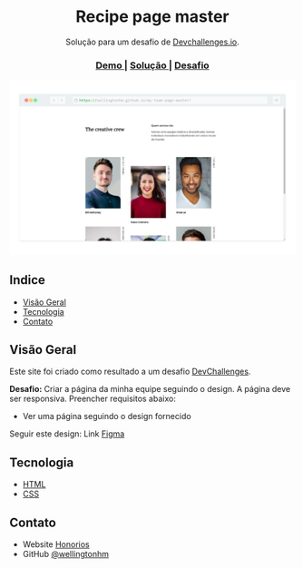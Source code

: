 <h1 align="center">Recipe page master</h1>

<div align="center">
   Solução para um desafio de  <a href="http://devchallenges.io" target="_blank">Devchallenges.io</a>.
</div>

<div align="center">
  <h3>
    <a href="https://wellingtonhm.github.io/my-team-page-master/">
      Demo
    </a>
    <span> | </span>
    <a href="https://github.com/wellingtonhm/my-team-page-master">
      Solução
    </a>
    <span> | </span>
    <a href="https://devchallenges.io/challenges/hhmesazsqgKXrTkYkt0U">
      Desafio
    </a>
  </h3>
</div>

<!-- TABLE OF CONTENTS -->

![screenshot](https://raw.githubusercontent.com/wellingtonhm/my-team-page-master/master/src/my-team-page-master.png)

## Indice

- [Visão Geral](#visão-geral)
- [Tecnologia](#tecnologia)
- [Contato](#contato)

## Visão Geral

Este site foi criado como resultado a um desafio [DevChallenges](https://devchallenges.io/challenges).

**Desafio:** Criar a página da minha equipe seguindo o design. A página deve ser responsiva. Preencher requisitos abaixo:

- Ver uma página seguindo o design fornecido

Seguir este design: Link [Figma](https://www.figma.com/file/F8d1qJsorEdY47N74HLxQ4) 

## Tecnologia

- [HTML](https://developer.mozilla.org/pt-BR/docs/Web/HTML)
- [CSS](https://developer.mozilla.org/pt-BR/docs/Web/CSS)

## Contato

- Website [Honorios](https://honorios.com.br)
- GitHub [@wellingtonhm](https://github.com/wellingtonhm)

